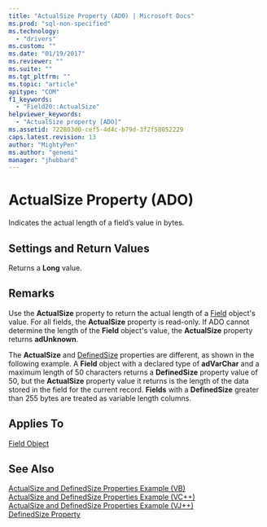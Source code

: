 ```yaml
---
title: "ActualSize Property (ADO) | Microsoft Docs"
ms.prod: "sql-non-specified"
ms.technology:
  - "drivers"
ms.custom: ""
ms.date: "01/19/2017"
ms.reviewer: ""
ms.suite: ""
ms.tgt_pltfrm: ""
ms.topic: "article"
apitype: "COM"
f1_keywords: 
  - "Field20::ActualSize"
helpviewer_keywords: 
  - "ActualSize property [ADO]"
ms.assetid: 722803d0-cef5-4d4c-b79d-3f2f58052229
caps.latest.revision: 13
author: "MightyPen"
ms.author: "genemi"
manager: "jhubbard"
---
```

# ActualSize Property (ADO)
Indicates the actual length of a field’s value in bytes.  
  
## Settings and Return Values  
 Returns a **Long** value.  
  
## Remarks  
 Use the **ActualSize** property to return the actual length of a [Field](../../../ado/reference/ado-api/field-object.md) object's value. For all fields, the **ActualSize** property is read-only. If ADO cannot determine the length of the **Field** object's value, the **ActualSize** property returns **adUnknown**.  
  
 The **ActualSize** and [DefinedSize](../../../ado/reference/ado-api/definedsize-property.md) properties are different, as shown in the following example. A **Field** object with a declared type of **adVarChar** and a maximum length of 50 characters returns a **DefinedSize** property value of 50, but the **ActualSize** property value it returns is the length of the data stored in the field for the current record. **Fields** with a **DefinedSize** greater than 255 bytes are treated as variable length columns.  
  
## Applies To  
 [Field Object](../../../ado/reference/ado-api/field-object.md)  
  
## See Also  
 [ActualSize and DefinedSize Properties Example (VB)](../../../ado/reference/ado-api/actualsize-and-definedsize-properties-example-vb.md)   
 [ActualSize and DefinedSize Properties Example (VC++)](../../../ado/reference/ado-api/actualsize-and-definedsize-properties-example-vc.md)   
 [ActualSize and DefinedSize Properties Example (VJ++)](../../../ado/reference/ado-api/actualsize-and-definedsize-properties-example-vj.md)   
 [DefinedSize Property](../../../ado/reference/ado-api/definedsize-property.md)